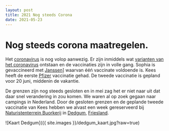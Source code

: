 ```yaml
---
layout: post
title: 2021 Nog steeds Corona
date: 2021-05-23
---
```

# Nog steeds corona maatregelen.
Het [coronavirus](https://nl.wikipedia.org/wiki/COVID-19) is nog volop aanwezig. Er zijn inmiddels wat [varianten van het coronavirus](https://www.rivm.nl/coronavirus-covid-19/virus/varianten) ontstaan en de vaccinaties zijn in volle gang. Sophia is gevaccineerd met [Janssen](https://www.rijksoverheid.nl/onderwerpen/coronavirus-vaccinatie/soorten-coronavaccins/janssen)] waarvan ééń vaccinate voldoende is. Kees heeft de eerste [Pfizer](https://www.rijksoverheid.nl/onderwerpen/coronavirus-vaccinatie/soorten-coronavaccins/biontech-pfizer-comirnaty) vaccinatie gehad. De tweede vaccinatie is gepland voor 20 juni, middenin de vakantie.

De grenzen zijn nog steeds gesloten en in mei zag het er niet naar uit dat daar snel verandering in zou komen. We waren al op zoek gegaan naar campings in Nederland. Door de gesloten grenzen en de geplande tweede vaccinatie van Kees hebben we alvast een week gereserveerd bij [Naturistenterrein Buorkerij](http://www.campingdedgum.nl/) in [Dedgum](https://nl.wikipedia.org/wiki/Dedgum), [Friesland](https://nl.wikipedia.org/wiki/Friesland).  

![Kaart Dedgum]({{ site.images }}/dedgum_kaart.jpg?raw=true)
